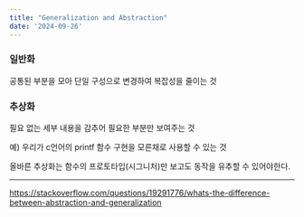 ```yaml
---
title: "Generalization and Abstraction"
date: '2024-09-26'
---
```


### 일반화

공통된 부분을 모아 단일 구성으로 변경하여 복잡성을 줄이는 것

### 추상화

필요 없는 세부 내용을 감추어 필요한 부분만 보여주는 것

예) 우리가 c언어의 printf 함수 구현을 모른채로 사용할 수 있는 것

올바른 추상화는 함수의 프로토타입(시그니처)만 보고도 동작을 유추할 수 있어야한다.

---

https://stackoverflow.com/questions/19291776/whats-the-difference-between-abstraction-and-generalization
